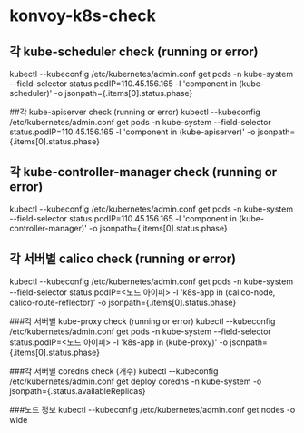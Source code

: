 # konvoy-k8s-check



## 각 kube-scheduler check (running or error)
kubectl --kubeconfig /etc/kubernetes/admin.conf get pods -n kube-system --field-selector status.podIP=110.45.156.165 -l 'component in (kube-scheduler)' -o jsonpath={.items[0].status.phase}

##각  kube-apiserver check (running or error)
kubectl --kubeconfig /etc/kubernetes/admin.conf get pods -n kube-system --field-selector status.podIP=110.45.156.165 -l 'component in (kube-apiserver)' -o jsonpath={.items[0].status.phase}

## 각 kube-controller-manager check (running or error)
kubectl --kubeconfig /etc/kubernetes/admin.conf get pods -n kube-system --field-selector status.podIP=110.45.156.165 -l 'component in (kube-controller-manager)' -o jsonpath={.items[0].status.phase}

## 각 서버별 calico check (running or error)
kubectl --kubeconfig /etc/kubernetes/admin.conf get pods -n kube-system --field-selector status.podIP=<노드 아이피> -l 'k8s-app in (calico-node, calico-route-reflector)' -o jsonpath={.items[0].status.phase}

###각 서버별 kube-proxy check (running or error)
kubectl --kubeconfig /etc/kubernetes/admin.conf get pods -n kube-system --field-selector status.podIP=<노드 아이피> -l 'k8s-app in (kube-proxy)' -o jsonpath={.items[0].status.phase}

###각 서버별 coredns check (개수)
kubectl --kubeconfig /etc/kubernetes/admin.conf get deploy coredns -n kube-system -o jsonpath={.status.availableReplicas}

###노드 정보
kubectl --kubeconfig /etc/kubernetes/admin.conf get nodes -o wide
